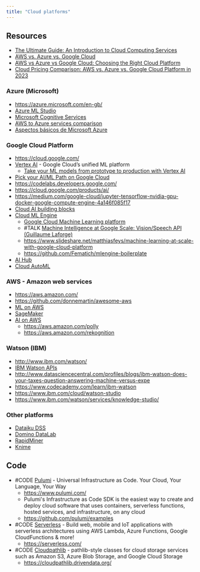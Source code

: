 ```yaml
---
title: "Cloud platforms"
---
```


## Resources
- [The Ultimate Guide: An Introduction to Cloud Computing Services](https://azumo.com/insights/comparing-amazon-web-services-vs-google-cloud-vs-microsoft-azure)
- [AWS vs. Azure vs. Google Cloud](https://www.datamation.com/cloud/aws-vs-azure-vs-google-cloud/)
- [AWS vs Azure vs Google Cloud: Choosing the Right Cloud Platform](https://intellipaat.com/blog/aws-vs-azure-vs-google-cloud/)
- [Cloud Pricing Comparison: AWS vs. Azure vs. Google Cloud Platform in 2023](https://cast.ai/blog/cloud-pricing-comparison-aws-vs-azure-vs-google-cloud-platform/)

### Azure (Microsoft)
- https://azure.microsoft.com/en-gb/
- [Azure ML Studio](https://azure.microsoft.com/en-us/services/machine-learning/)
- [Microsoft Cognitive Services](https://azure.microsoft.com/en-in/services/cognitive-services/)
- [AWS to Azure services comparison](https://learn.microsoft.com/en-us/azure/architecture/aws-professional/services)
- [Aspectos básicos de Microsoft Azure](https://learn.microsoft.com/es-es/training/paths/microsoft-azure-fundamentals-describe-cloud-concepts/?wt.mc_id=azrmtrialacq_welcome_email_gdc)

### Google Cloud Platform
- https://cloud.google.com/
- [Vertex AI](https://cloud.google.com/vertex-ai) - Google Cloud’s unified ML platform
	- [Take your ML models from prototype to production with Vertex AI](https://cloud.google.com/blog/products/ai-machine-learning/go-from-a-notebook-to-a-production-ml-model)
- [Pick your AI/ML Path on Google Cloud](https://cloud.google.com/blog/topics/developers-practitioners/pick-your-aiml-path-google-cloud)
- https://codelabs.developers.google.com/
- https://cloud.google.com/products/ai/
- https://medium.com/google-cloud/jupyter-tensorflow-nvidia-gpu-docker-google-compute-engine-4a146f085f17
- [Cloud AI building blocks](https://cloud.google.com/products/ai/building-blocks/)
- [Cloud ML Engine](https://cloud.google.com/ml/)
	- [Google Cloud Machine Learning platform](https://cloud.google.com/ml-engine/docs/)
	- #TALK [Machine Intelligence at Google Scale: Vision/Speech API (Guillaume Laforge)](https://www.youtube.com/watch?v=zqWt8oI4gEw)
	- https://www.slideshare.net/matthiasfeys/machine-learning-at-scale-with-google-cloud-platform
	- https://github.com/Fematich/mlengine-boilerplate
- [AI Hub](https://cloud.google.com/ai-hub/)
- [Cloud AutoML](https://cloud.google.com/automl/)

### AWS - Amazon web services
- https://aws.amazon.com/
- https://github.com/donnemartin/awesome-aws
- [ML on AWS](https://aws.amazon.com/machine-learning/)
- [SageMaker](https://aws.amazon.com/sagemaker/)
- [AI on AWS](https://aws.amazon.com/lex/) 
	- https://aws.amazon.com/polly
	- https://aws.amazon.com/rekognition

### Watson (IBM)
- http://www.ibm.com/watson/
- [IBM Watson APIs](https://www.ibm.com/watson/developer/)
- http://www.datasciencecentral.com/profiles/blogs/ibm-watson-does-your-taxes-question-answering-machine-versus-expe
- https://www.codecademy.com/learn/ibm-watson
- https://www.ibm.com/cloud/watson-studio
- https://www.ibm.com/watson/services/knowledge-studio/

### Other platforms
- [Dataiku DSS](https://www.dataiku.com/)
- [Domino DataLab](https://www.dominodatalab.com/)
- [RapidMiner](https://rapidminer.com/)
- [Knime](https://www.knime.org/knime-analytics-platform)

## Code
- #CODE [Pulumi](https://github.com/pulumi/pulumi) - Universal Infrastructure as Code. Your Cloud, Your Language, Your Way
	- https://www.pulumi.com/
	- Pulumi's Infrastructure as Code SDK is the easiest way to create and deploy cloud software that uses containers, serverless functions, hosted services, and infrastructure, on any cloud
	- https://github.com/pulumi/examples
- #CODE [Serverless](https://github.com/serverless/serverless) - Build web, mobile and IoT applications with serverless architectures using AWS Lambda, Azure Functions, Google CloudFunctions & more!
	- https://serverless.com/
- #CODE  [Cloudpathlib](https://github.com/drivendataorg/cloudpathlib) - pathlib-style classes for cloud storage services such as Amazon S3, Azure Blob Storage, and Google Cloud Storage
	- https://cloudpathlib.drivendata.org/